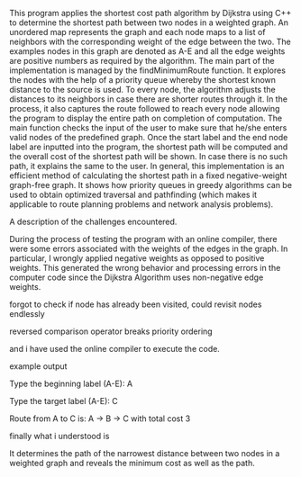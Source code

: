 This program applies the shortest cost path algorithm by Dijkstra using C++ to determine the shortest path between two nodes in a weighted graph. An unordered map represents the graph and each node maps to a list of neighbors with the corresponding weight of the edge between the two. The examples nodes in this graph are denoted as A-E and all the edge weights are positive numbers as required by the algorithm.
The main part of the implementation is managed by the findMinimumRoute function. It explores the nodes with the help of a priority queue whereby the shortest known distance to the source is used. To every node, the algorithm adjusts the distances to its neighbors in case there are shorter routes through it. In the process, it also captures the route followed to reach every node allowing the program to display the entire path on completion of computation.
The main function checks the input of the user to make sure that he/she enters valid nodes of the predefined graph. Once the start label and the end node label are inputted into the program, the shortest path will be computed and the overall cost of the shortest path will be shown. In case there is no such path, it explains the same to the user.
In general, this implementation is an efficient method of calculating the shortest path in a fixed negative-weight graph-free graph. It shows how priority queues in greedy algorithms can be used to obtain optimized traversal and pathfinding (which makes it applicable to route planning problems and network analysis problems).


A description of the challenges encountered.

During the process of testing the program with an online compiler, there were some errors associated with the weights of the edges in the graph. In particular, I wrongly applied negative weights as opposed to positive weights. This generated the wrong behavior and processing errors in the computer code since the Dijkstra Algorithm uses non-negative edge weights.

forgot to check if node has already been visited, could revisit nodes endlessly

reversed comparison operator breaks priority ordering


and i have used the online compiler to execute the code.

example output

Type the beginning label (A-E): A

Type the target label (A-E): C

Route from A to C is: A -> B -> C with total cost 3

finally what i understood is

It determines the path of the narrowest distance between two nodes in a weighted graph and reveals the minimum cost as well as the path.
